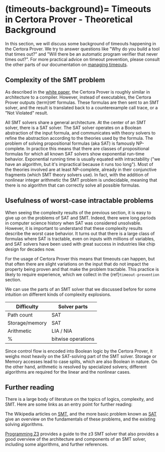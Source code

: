 (timeouts-background)=
Timeouts in Certora Prover - Theoretical Background
====================================================

In this section, we will discuss some background of timeouts happening in the
Certora Prover. We try to answer questions like "Why do you build a tool that
times out?" and "Will there be an automatic program verifier that never times
out?". For more practical advice on timeout prevention, please consult the other
parts of our documentation on [managing timeouts](index.md).

## Complexity of the SMT problem

As described in the [white paper](white-paper), the Certora Prover is
roughly similar in architecture to a compiler. However, instead of executables,
the Certora Prover outputs {term}`SMT` formulas. These formulas are then sent to an
SMT solver, and the result is translated back to a counterexample call trace, or
a "Not Violated" result.

All SMT solvers share a general architecture. At the center of an SMT solver,
there is a SAT solver. The SAT solver operates on a Boolean abstraction of the
input formula, and communicates with theory solvers to refine the abstraction
according to the theories used by the formula. The problem of solving
propositional formulas (aka SAT) is famously NP-complete. In practice this means
that there are classes of propositional formulas for which all known SAT solvers
show exponential run-time behavior. Exponential running time is usually equated
with intractability ("we have an algorithm, but it's impractical because it runs
too long"). Most of the theories involved are at least NP-complete, already in
their conjunctive fragments (which SMT theory solvers use). In fact, with the
addition of nonlinear integer arithmetic the SMT problem is undecidable, meaning
that there is no algorithm that can correctly solve all possible formulas.


## Usefulness of worst-case intractable problems

When seeing the complexity results of the previous section, it is easy to give
up on the problems of SAT and SMT. Indeed, there were long periods in computer
science history when SAT was considered unsolvable. However, it is important to
understand that these complexity results describe the worst case behavior. It
turns out that there is a large class of formulas where SAT is tractable, even
on inputs with millions of variables, and SAT solvers have been used with great
success in industries like chip design for decades now.

For the usage of Certora Prover this means that timeouts can happen, but that
often there are slight variations on the input that do not impact the property
being proven and that make the problem tractable. This practice is likely to
require experience, which we collect in the {ref}`timeout-prevention` section.

We can use the parts of an SMT solver that we discussed before for some
intuition on different kinds of complexity explosions.

| Difficulty         | Solver parts  |
|--------------------|---------------|
| Path count         |  SAT          |
| Storage/memory     |  SAT          |
| Arithmetic         |  LIA / NIA    |
% | bitwise operations |  SAT, UF, LIA |

Since control flow is encoded into Boolean logic by the Certora Prover, it
weighs most heavily on the SAT-solving part of the SMT solver. Storage or Memory
accesses lead to case splits, which are also Boolean in nature. On the other
hand, arithmetic is resolved by specialized solvers; different algorithms are
required for the linear and the nonlinear cases.

## Further reading

There is a large body of literature on the topics of logics, complexity, and SMT.
Here are some links as an entry point for further reading:

The Wikipedia articles on
[SMT](https://en.wikipedia.org/wiki/Satisfiability_modulo_theories), and the
more basic problem known as
[SAT](https://en.wikipedia.org/wiki/Boolean_satisfiability_problem) give an
overview on the fundamentals of these problems, and the existing solving
algorithms.

[Programming Z3](https://theory.stanford.edu/~nikolaj/programmingz3.html)
provides a guide to the z3 SMT solver that also provides a good overview of the
architecture and components of an SMT solver, including some algorithms, and
further references.



